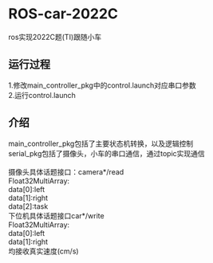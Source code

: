 # ROS-car-2022C

ros实现2022C题(TI)跟随小车

## 运行过程
1.修改main_controller_pkg中的control.launch对应串口参数  
2.运行control.launch  

## 介绍
main_controller_pkg包括了主要状态机转换，以及逻辑控制  
serial_pkg包括了摄像头，小车的串口通信，通过topic实现通信  
<br>
摄像头具体话题接口：camera*/read  
Float32MultiArray:  
data[0]:left  
data[1]:right  
data[2]:task  
下位机具体话题接口car*/write  
Float32MultiArray:  
data[0]:left  
data[1]:right  
均接收真实速度(cm/s)  

